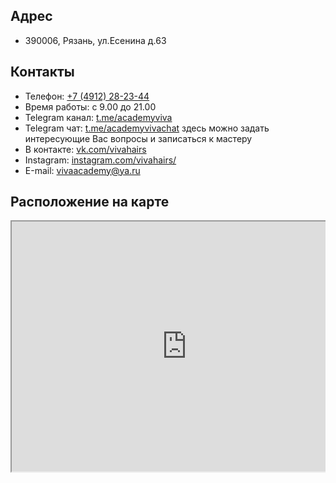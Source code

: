 ---
---
## Адрес
- 390006, Рязань, ул.Есенина д.63

## Контакты
- Телефон: [+7 (4912) 28-23-44](tel:+74912282344)
- Время работы: с 9.00 до 21.00
- Telegram канал: [t.me/academyviva](t.me/academyviva)
- Telegram чат: [t.me/academyvivachat](t.me/academyvivachat) здесь можно задать интересующие Вас вопросы и записаться к мастеру
- В контакте: [vk.com/vivahairs](https://vk.com/vivahairs)
- Instagram: [instagram.com/vivahairs/](https://www.instagram.com/vivahairs/)
- Е-mail: [vivaacademy@ya.ru](mailto:vivaacademy@ya.ru)

## Расположение на карте

<div style="position:relative;overflow:hidden;" id="map-widget"><a href="https://yandex.ru/maps/org/viva/1122682558/?utm_medium=mapframe&amp;utm_source=maps" style="color:#eee;font-size:12px;position:absolute;top:0px;">Viva</a><a href="https://yandex.ru/maps/11/ryazan/category/hairdressers/184105812/?utm_medium=mapframe&amp;utm_source=maps" style="color:#eee;font-size:12px;position:absolute;top:14px;">Парикмахерская в Рязани</a><a href="https://yandex.ru/maps/11/ryazan/category/nail_studio/20476284572/?utm_medium=mapframe&amp;utm_source=maps" style="color:#eee;font-size:12px;position:absolute;top:28px;">Ногтевая студия в Рязани</a><iframe src="https://yandex.ru/map-widget/v1/-/CCUVQPfNlD" width="560" height="400" frameborder="1" allowfullscreen="true" style="position:relative;"></iframe></div>
